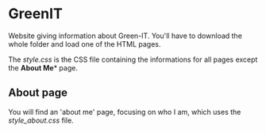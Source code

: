 # GreenIT
Website giving information about Green-IT.
You'll have to download the whole folder and load one of the HTML pages.

The *style.css* is the CSS file containing the informations for all pages except the **About Me*** page.

## About page
You will find an 'about me' page, focusing on who I am, which uses the *style_about.css* file.
